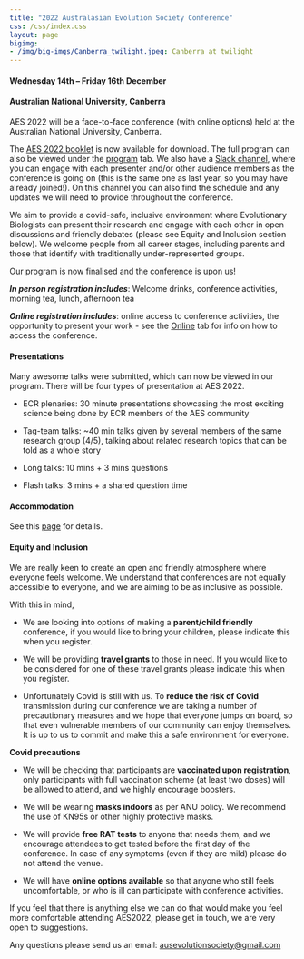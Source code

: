```yaml
---
title: "2022 Australasian Evolution Society Conference"
css: /css/index.css
layout: page
bigimg:
- /img/big-imgs/Canberra_twilight.jpeg: Canberra at twilight
---
```


#### Wednesday 14th – Friday 16th December


#### Australian National University, Canberra

AES 2022 will be a face-to-face conference (with online options) held at the Australian National University, Canberra. 

The [AES 2022 booklet](Booklet_AES2022.pdf) is now available for download. The full program can also be viewed under the [program](Program_2022.md) tab. We also have a [Slack channel](https://join.slack.com/t/ausevo2022/shared_invite/zt-1lpv8sv00-ltuBOofLsdShHMJ5bGjO6w), where you can engage with each presenter and/or other audience members as the conference is going on (this is the same one as last year, so you may have already joined!). On this channel you can also find the schedule and any updates we will need to provide throughout the conference.

We aim to provide a covid-safe, inclusive environment where Evolutionary Biologists can present their research and engage with each other in open discussions and friendly debates (please see Equity and Inclusion section below). We welcome people from all career stages, including parents and those that identify with traditionally under-represented groups.

Our program is now finalised and the conference is upon us!

**_In person registration includes_**: Welcome drinks, conference activities, morning tea, lunch, afternoon tea

**_Online registration includes_**: online access to conference activities, the opportunity to present your work - see the [Online](online_2022.md) tab for info on how to access the conference. 

#### Presentations

Many awesome talks were submitted, which can now be viewed in our program. There will be four types of presentation at AES 2022.

- ECR plenaries: 30 minute presentations showcasing the most exciting science being done by ECR members of the AES community

- Tag-team talks: ~40 min talks given by several members of the same research group (4/5), talking about related research topics that can be told as a whole story

- Long talks: 10 mins + 3 mins questions

- Flash talks: 3 mins + a shared question time

#### Accommodation 

See this [page](accommodation.md) for details.

#### Equity and Inclusion

We are really keen to create an open and friendly atmosphere where everyone feels welcome. We understand that conferences are not equally accessible to everyone, and we are aiming to be as inclusive as possible.

With this in mind,

-	We are looking into options of making a **parent/child friendly** conference, if you would like to bring your children, please indicate this when you register.

-	We will be providing **travel grants** to those in need. If you would like to be considered for one of these travel grants please indicate this when you register. 

-	Unfortunately Covid is still with us. To **reduce the risk of Covid** transmission during our conference we are taking a number of precautionary measures and we hope that everyone jumps on board, so that even vulnerable members of our community can enjoy themselves. It is up to us to commit and make this a safe environment for everyone.

**Covid precautions**

-	We will be checking that participants are **vaccinated upon registration**, only participants with full vaccination scheme (at least two doses) will be allowed to attend, and we highly encourage boosters.

-	We will be wearing **masks indoors** as per ANU policy. We recommend the use of KN95s or other highly protective masks.

-	We will provide **free RAT tests** to anyone that needs them, and we encourage attendees to get tested before the first day of the conference. In case of any symptoms (even if they are mild) please do not attend the venue. 

-	We will have **online options available** so that anyone who still feels uncomfortable, or who is ill can participate with conference activities.

If you feel that there is anything else we can do that would make you feel more comfortable attending AES2022, please get in touch, we are very open to suggestions.

Any questions please send us an email: ausevolutionsociety@gmail.com


